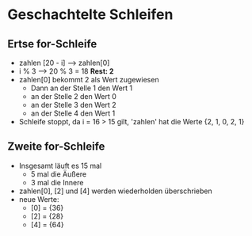 # Geschachtelte Schleifen

## Ertse for-Schleife
- zahlen [20 - i] --> zahlen[0]
- i % 3 --> 20 % 3 = 18 **Rest: 2**
- zahlen[0] bekommt 2 als Wert zugewiesen
  - Dann an der Stelle 1 den Wert 1
  - an der Stelle 2 den Wert 0
  - an der Stelle 3 den Wert 2
  - an der Stelle 4 den Wert 1
- Schleife stoppt, da i = 16 > 15 gilt, 'zahlen' hat die Werte {2, 1, 0, 2, 1}

## Zweite for-Schleife
- Insgesamt läuft es 15 mal
  - 5 mal die Äußere 
  - 3 mal die Innere
- zahlen[0], [2] und [4] werden wiederholden überschrieben
- neue Werte: 
  - [0] = {36}
  - [2] = {28}
  - [4] = {64}